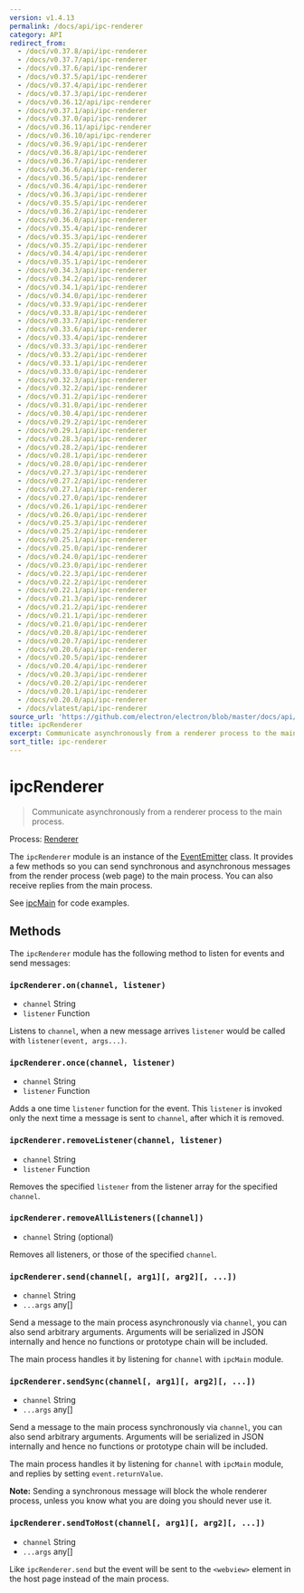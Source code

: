 ```yaml
---
version: v1.4.13
permalink: /docs/api/ipc-renderer
category: API
redirect_from:
  - /docs/v0.37.8/api/ipc-renderer
  - /docs/v0.37.7/api/ipc-renderer
  - /docs/v0.37.6/api/ipc-renderer
  - /docs/v0.37.5/api/ipc-renderer
  - /docs/v0.37.4/api/ipc-renderer
  - /docs/v0.37.3/api/ipc-renderer
  - /docs/v0.36.12/api/ipc-renderer
  - /docs/v0.37.1/api/ipc-renderer
  - /docs/v0.37.0/api/ipc-renderer
  - /docs/v0.36.11/api/ipc-renderer
  - /docs/v0.36.10/api/ipc-renderer
  - /docs/v0.36.9/api/ipc-renderer
  - /docs/v0.36.8/api/ipc-renderer
  - /docs/v0.36.7/api/ipc-renderer
  - /docs/v0.36.6/api/ipc-renderer
  - /docs/v0.36.5/api/ipc-renderer
  - /docs/v0.36.4/api/ipc-renderer
  - /docs/v0.36.3/api/ipc-renderer
  - /docs/v0.35.5/api/ipc-renderer
  - /docs/v0.36.2/api/ipc-renderer
  - /docs/v0.36.0/api/ipc-renderer
  - /docs/v0.35.4/api/ipc-renderer
  - /docs/v0.35.3/api/ipc-renderer
  - /docs/v0.35.2/api/ipc-renderer
  - /docs/v0.34.4/api/ipc-renderer
  - /docs/v0.35.1/api/ipc-renderer
  - /docs/v0.34.3/api/ipc-renderer
  - /docs/v0.34.2/api/ipc-renderer
  - /docs/v0.34.1/api/ipc-renderer
  - /docs/v0.34.0/api/ipc-renderer
  - /docs/v0.33.9/api/ipc-renderer
  - /docs/v0.33.8/api/ipc-renderer
  - /docs/v0.33.7/api/ipc-renderer
  - /docs/v0.33.6/api/ipc-renderer
  - /docs/v0.33.4/api/ipc-renderer
  - /docs/v0.33.3/api/ipc-renderer
  - /docs/v0.33.2/api/ipc-renderer
  - /docs/v0.33.1/api/ipc-renderer
  - /docs/v0.33.0/api/ipc-renderer
  - /docs/v0.32.3/api/ipc-renderer
  - /docs/v0.32.2/api/ipc-renderer
  - /docs/v0.31.2/api/ipc-renderer
  - /docs/v0.31.0/api/ipc-renderer
  - /docs/v0.30.4/api/ipc-renderer
  - /docs/v0.29.2/api/ipc-renderer
  - /docs/v0.29.1/api/ipc-renderer
  - /docs/v0.28.3/api/ipc-renderer
  - /docs/v0.28.2/api/ipc-renderer
  - /docs/v0.28.1/api/ipc-renderer
  - /docs/v0.28.0/api/ipc-renderer
  - /docs/v0.27.3/api/ipc-renderer
  - /docs/v0.27.2/api/ipc-renderer
  - /docs/v0.27.1/api/ipc-renderer
  - /docs/v0.27.0/api/ipc-renderer
  - /docs/v0.26.1/api/ipc-renderer
  - /docs/v0.26.0/api/ipc-renderer
  - /docs/v0.25.3/api/ipc-renderer
  - /docs/v0.25.2/api/ipc-renderer
  - /docs/v0.25.1/api/ipc-renderer
  - /docs/v0.25.0/api/ipc-renderer
  - /docs/v0.24.0/api/ipc-renderer
  - /docs/v0.23.0/api/ipc-renderer
  - /docs/v0.22.3/api/ipc-renderer
  - /docs/v0.22.2/api/ipc-renderer
  - /docs/v0.22.1/api/ipc-renderer
  - /docs/v0.21.3/api/ipc-renderer
  - /docs/v0.21.2/api/ipc-renderer
  - /docs/v0.21.1/api/ipc-renderer
  - /docs/v0.21.0/api/ipc-renderer
  - /docs/v0.20.8/api/ipc-renderer
  - /docs/v0.20.7/api/ipc-renderer
  - /docs/v0.20.6/api/ipc-renderer
  - /docs/v0.20.5/api/ipc-renderer
  - /docs/v0.20.4/api/ipc-renderer
  - /docs/v0.20.3/api/ipc-renderer
  - /docs/v0.20.2/api/ipc-renderer
  - /docs/v0.20.1/api/ipc-renderer
  - /docs/v0.20.0/api/ipc-renderer
  - /docs/vlatest/api/ipc-renderer
source_url: 'https://github.com/electron/electron/blob/master/docs/api/ipc-renderer.md'
title: ipcRenderer
excerpt: Communicate asynchronously from a renderer process to the main process.
sort_title: ipc-renderer
---
```

# ipcRenderer

> Communicate asynchronously from a renderer process to the main process.

Process: [Renderer]({{site.baseurl}}/docs/tutorial/quick-start#renderer-process)

The `ipcRenderer` module is an instance of the [EventEmitter](https://nodejs.org/api/events.html#events_class_eventemitter) class. It provides a few methods so you can send synchronous and asynchronous messages from the render process (web page) to the main process. You can also receive replies from the main process.

See [ipcMain]({{site.baseurl}}/docs/api/ipc-main) for code examples.

## Methods

The `ipcRenderer` module has the following method to listen for events and send messages:

### `ipcRenderer.on(channel, listener)`

*   `channel` String
*   `listener` Function

Listens to `channel`, when a new message arrives `listener` would be called with `listener(event, args...)`.

### `ipcRenderer.once(channel, listener)`

*   `channel` String
*   `listener` Function

Adds a one time `listener` function for the event. This `listener` is invoked only the next time a message is sent to `channel`, after which it is removed.

### `ipcRenderer.removeListener(channel, listener)`

*   `channel` String
*   `listener` Function

Removes the specified `listener` from the listener array for the specified `channel`.

### `ipcRenderer.removeAllListeners([channel])`

*   `channel` String (optional)

Removes all listeners, or those of the specified `channel`.

### `ipcRenderer.send(channel[, arg1][, arg2][, ...])`

*   `channel` String
*   `...args` any[]

Send a message to the main process asynchronously via `channel`, you can also send arbitrary arguments. Arguments will be serialized in JSON internally and hence no functions or prototype chain will be included.

The main process handles it by listening for `channel` with `ipcMain` module.

### `ipcRenderer.sendSync(channel[, arg1][, arg2][, ...])`

*   `channel` String
*   `...args` any[]

Send a message to the main process synchronously via `channel`, you can also send arbitrary arguments. Arguments will be serialized in JSON internally and hence no functions or prototype chain will be included.

The main process handles it by listening for `channel` with `ipcMain` module, and replies by setting `event.returnValue`.

**Note:** Sending a synchronous message will block the whole renderer process, unless you know what you are doing you should never use it.

### `ipcRenderer.sendToHost(channel[, arg1][, arg2][, ...])`

*   `channel` String
*   `...args` any[]

Like `ipcRenderer.send` but the event will be sent to the `<webview>` element in the host page instead of the main process.
